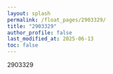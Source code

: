 ```yaml
---
layout: splash
permalink: /float_pages/2903329/
title: "2903329"
author_profile: false
last_modified_at: 2025-06-13
toc: false
---
```

 
2903329
